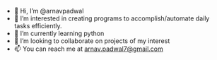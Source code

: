 - 👋 Hi, I’m @arnavpadwal
- 👀 I’m interested in creating programs to accomplish/automate daily tasks efficiently.
- 🌱 I’m currently learning python
- 💞️ I’m looking to collaborate on projects of my interest
- 📫 You can reach me at arnav.padwal7@gmail.com

<!---
arnavpadwal/arnavpadwal is a ✨ special ✨ repository because its `README.md` (this file) appears on your GitHub profile.
You can click the Preview link to take a look at your changes.
--->
